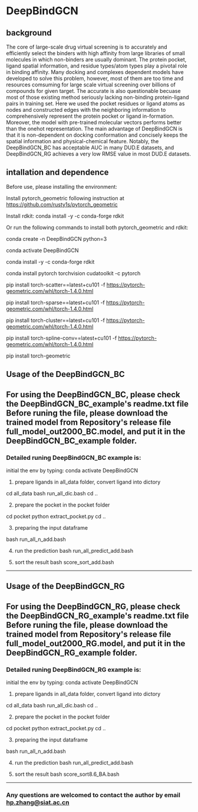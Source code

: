 # DeepBindGCN
## background
The core of large-scale drug virtual screening is to accurately and efficiently select the binders with high affinity from large libraries of small molecules in which non-binders are usually dominant. The protein pocket, ligand spatial information, and residue types/atom types play a pivotal role in binding affinity. Many docking and complexes dependent models have developed to solve this problem, however, most of them are too time and resources comsuming for large scale virtual screening over billions of compounds for given target. The accurate is also questionable becuase most of those existing method seriously lacking non-binding protein-ligand pairs in training set. Here we used the pocket residues or ligand atoms as nodes and constructed edges with the neighboring information to comprehensively represent the protein pocket or ligand in-formation. Moreover, the model with pre-trained molecular vectors performs better than the onehot representation. The main advantage of DeepBindGCN is that it is non-dependent on docking conformation and concisely keeps the spatial information and physical-chemical feature. Notably, the DeepBindGCN_BC has acceptable AUC in many DUD.E datasets, and DeepBindGCN_RG achieves a very low RMSE value in most DUD.E datasets. 

## intallation and dependence
Before use, please installing the environment:

Install pytorch_geometric following instruction at https://github.com/rusty1s/pytorch_geometric

Install rdkit: conda install -y -c conda-forge rdkit

Or run the following commands to install both pytorch_geometric and rdkit:

conda create -n DeepBindGCN python=3

conda activate DeepBindGCN

conda install -y -c conda-forge rdkit

conda install pytorch torchvision cudatoolkit -c pytorch

pip install torch-scatter==latest+cu101 -f https://pytorch-geometric.com/whl/torch-1.4.0.html

pip install torch-sparse==latest+cu101 -f https://pytorch-geometric.com/whl/torch-1.4.0.html

pip install torch-cluster==latest+cu101 -f https://pytorch-geometric.com/whl/torch-1.4.0.html

pip install torch-spline-conv==latest+cu101 -f https://pytorch-geometric.com/whl/torch-1.4.0.html

pip install torch-geometric

## Usage of the DeepBindGCN_BC
For using the DeepBindGCN_BC, please check the DeepBindGCN_BC_example's readme.txt file
Before runing the file, please download the trained model from Repository's release file full_model_out2000_BC.model, and put it in the DeepBindGCN_BC_example folder.
----
### Detailed runing DeepBindGCN_BC example is:
initial the env  by typing:
conda activate DeepBindGCN

1. prepare ligands in all_data folder, convert ligand into dictory

cd all_data
bash run_all_dic.bash
cd ..

2. prepare the pocket in the pocket folder

cd pocket
python  extract_pocket.py
cd ..

3. preparing the input dataframe

bash run_all_n_add.bash

4. run the prediction
bash run_all_predict_add.bash

5. sort the result
bash score_sort_add.bash
-----
## Usage of the DeepBindGCN_RG
For using the DeepBindGCN_RG, please check the DeepBindGCN_RG_example's readme.txt file
Before runing the file, please download the trained model from Repository's release file full_model_out2000_RG.model, and put it in the DeepBindGCN_RG_example folder.
---
### Detailed runing DeepBindGCN_RG example is:
initial the env  by typing:
conda activate DeepBindGCN

1. prepare ligands in all_data folder, convert ligand into dictory

cd all_data
bash run_all_dic.bash
cd ..

2. prepare the pocket in the pocket folder

cd pocket
python  extract_pocket.py
cd ..

3. preparing the input dataframe

bash run_all_n_add.bash

4. run the prediction
bash run_all_predict_add.bash

5. sort the result
bash score_sort8.6_BA.bash
----
### Any questions are welcomed to contact the author by email hp.zhang@siat.ac.cn

